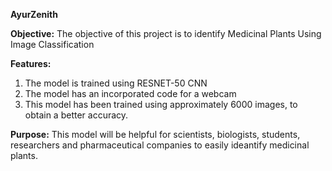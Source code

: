 **AyurZenith**

**Objective:** The objective of this project is to identify Medicinal Plants Using Image Classification


**Features:**
1. The model is trained using RESNET-50 CNN
2. The model has an incorporated code for a webcam
3. This model has been trained using approximately 6000 images, to obtain a better accuracy.

**Purpose:**
This model will be helpful for scientists, biologists, students, researchers and pharmaceutical companies to easily ideantify medicinal plants.
